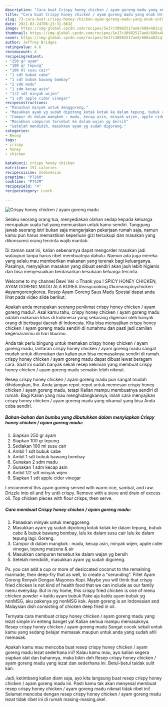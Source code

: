 ```yaml
---
description: "Cara buat Crispy honey chicken / ayam goreng madu yang enak Untuk Jualan"
title: "Cara buat Crispy honey chicken / ayam goreng madu yang enak Untuk Jualan"
slug: 73-cara-buat-crispy-honey-chicken-ayam-goreng-madu-yang-enak-untuk-jualan
date: 2021-03-24T06:23:31.063Z
image: https://img-global.cpcdn.com/recipes/5e17c30982517ae8/680x482cq70/crispy-honey-chicken-ayam-goreng-madu-foto-resep-utama.jpg
thumbnail: https://img-global.cpcdn.com/recipes/5e17c30982517ae8/680x482cq70/crispy-honey-chicken-ayam-goreng-madu-foto-resep-utama.jpg
cover: https://img-global.cpcdn.com/recipes/5e17c30982517ae8/680x482cq70/crispy-honey-chicken-ayam-goreng-madu-foto-resep-utama.jpg
author: Jeffrey Bridges
ratingvalue: 4.6
reviewcount: 4
recipeingredient:
- "250 gr ayam"
- "100 gr tepung"
- "100 ml susu cair"
- "1 sdt bubuk cabe"
- "1 sdt bubuk bawang bombay"
- "2 sdm madu"
- "1 sdm kecap asin"
- "1/2 sdt minyak wijen"
- "1 sdt apple cider vinegar"
recipeinstructions:
- "Panaskan minyak untuk menggoreng."
- "Masukkan ayam yg sudah dipotong kotak kotak ke dalam tepung, bubuk cabe &amp; bubuk bawang bombay, lalu ke dalam susu cair lalu ke dalam tepung lagi. Goreng."
- "Campur di dalam mangkok : madu, kecap asin, minyak wijen, apple cider vinegar, tepung maizena &amp; air"
- "Masukkan campuran tersebut ke dalam wajan yg bersih"
- "Setelah mendidih, masukkan ayam yg sudah digoreng."
categories:
- Resep
tags:
- crispy
- honey
- chicken

katakunci: crispy honey chicken 
nutrition: 151 calories
recipecuisine: Indonesian
preptime: "PT26M"
cooktime: "PT42M"
recipeyield: "4"
recipecategory: Lunch

---
```



![Crispy honey chicken / ayam goreng madu](https://img-global.cpcdn.com/recipes/5e17c30982517ae8/680x482cq70/crispy-honey-chicken-ayam-goreng-madu-foto-resep-utama.jpg)

Selaku seorang orang tua, menyediakan olahan sedap kepada keluarga merupakan suatu hal yang memuaskan untuk kamu sendiri. Tanggung jawab seorang istri bukan saja mengerjakan pekerjaan rumah saja, namun kamu pun harus memastikan keperluan gizi tercukupi dan masakan yang dikonsumsi orang tercinta wajib mantab.

Di zaman  saat ini, kalian sebenarnya dapat mengorder masakan jadi walaupun tanpa harus ribet membuatnya dahulu. Namun ada juga mereka yang selalu mau memberikan makanan yang terenak bagi keluarganya. Pasalnya, menyajikan masakan yang dibuat sendiri akan jauh lebih higienis dan bisa menyesuaikan berdasarkan kesukaan keluarga tercinta. 

Welcome to my channel Dewi Vel ☺Thank you ! SPICY HONEY CHICKEN, AYAM GORENG MADU ALA KOREA #easycooking #koreanspicychicken #ayamgorengkorea. Resep Ayam Goreng Saus Madu Spesial dapat anda lihat pada video slide berikut.

Apakah anda merupakan seorang penikmat crispy honey chicken / ayam goreng madu?. Asal kamu tahu, crispy honey chicken / ayam goreng madu adalah makanan khas di Indonesia yang sekarang digemari oleh banyak orang di berbagai daerah di Indonesia. Kita bisa menyajikan crispy honey chicken / ayam goreng madu sendiri di rumahmu dan pasti jadi camilan kegemaranmu di hari liburmu.

Anda tak perlu bingung untuk memakan crispy honey chicken / ayam goreng madu, lantaran crispy honey chicken / ayam goreng madu sangat mudah untuk ditemukan dan kalian pun bisa memasaknya sendiri di rumah. crispy honey chicken / ayam goreng madu dapat dibuat lewat beragam cara. Saat ini sudah banyak sekali resep kekinian yang membuat crispy honey chicken / ayam goreng madu semakin lebih nikmat.

Resep crispy honey chicken / ayam goreng madu pun sangat mudah dihidangkan, lho. Anda jangan repot-repot untuk memesan crispy honey chicken / ayam goreng madu, tetapi Kalian mampu membuatnya sendiri di rumah. Bagi Kalian yang mau menghidangkannya, inilah cara menyajikan crispy honey chicken / ayam goreng madu yang nikamat yang bisa Anda coba sendiri.

<!--inarticleads1-->

##### Bahan-bahan dan bumbu yang dibutuhkan dalam menyiapkan Crispy honey chicken / ayam goreng madu:

1. Siapkan 250 gr ayam
1. Siapkan 100 gr tepung
1. Sediakan 100 ml susu cair
1. Ambil 1 sdt bubuk cabe
1. Ambil 1 sdt bubuk bawang bombay
1. Gunakan 2 sdm madu
1. Gunakan 1 sdm kecap asin
1. Ambil 1/2 sdt minyak wijen
1. Siapkan 1 sdt apple cider vinegar


I recommend this ayam goreng served with warm rice, sambal, and raw. Drizzle into oil and fry until crispy. Remove with a sieve and drain of excess oil. Top chicken pieces with flour crisps, then serve. 

<!--inarticleads2-->

##### Cara membuat Crispy honey chicken / ayam goreng madu:

1. Panaskan minyak untuk menggoreng.
1. Masukkan ayam yg sudah dipotong kotak kotak ke dalam tepung, bubuk cabe &amp; bubuk bawang bombay, lalu ke dalam susu cair lalu ke dalam tepung lagi. Goreng.
1. Campur di dalam mangkok : madu, kecap asin, minyak wijen, apple cider vinegar, tepung maizena &amp; air
1. Masukkan campuran tersebut ke dalam wajan yg bersih
1. Setelah mendidih, masukkan ayam yg sudah digoreng.


Ps. you can add a cup or more of desiccated coconut to the remaining marinade, then deep-fry that as well, to create a &#34;serunding&#34;. Fillet Ayam Goreng Renyah Dengan Mayones Kopi. Maybe you will think that crispy fried chicken is not kind of health food that we can include as our family menu everyday. But in my home, this crispy fried chicken is one of menu chicken powder = kaldu ayam bubuk Pake aja kaldu ayam bubuk yg nonMSG, aku pakenya yg nonMSG kok. Ayam goreng is an Indonesian and Malaysian dish consisting of chicken deep fried in oil. 

Ternyata cara membuat crispy honey chicken / ayam goreng madu yang lezat simple ini enteng banget ya! Kalian semua mampu memasaknya. Resep crispy honey chicken / ayam goreng madu Sangat cocok sekali untuk kamu yang sedang belajar memasak maupun untuk anda yang sudah ahli memasak.

Apakah kamu mau mencoba buat resep crispy honey chicken / ayam goreng madu lezat sederhana ini? Kalau kamu mau, ayo kalian segera siapkan alat dan bahannya, maka bikin deh Resep crispy honey chicken / ayam goreng madu yang lezat dan sederhana ini. Betul-betul taidak sulit kan. 

Jadi, ketimbang kalian diam saja, ayo kita langsung buat resep crispy honey chicken / ayam goreng madu ini. Pasti kamu tak akan menyesal membuat resep crispy honey chicken / ayam goreng madu nikmat tidak ribet ini! Selamat mencoba dengan resep crispy honey chicken / ayam goreng madu lezat tidak ribet ini di rumah masing-masing,oke!.

